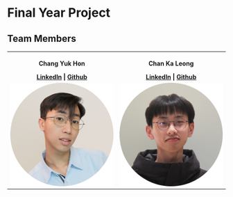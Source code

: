 # Final Year Project

## Team Members
<table>
    <tr>
        <th>
            <p>Chang Yuk Hon</p>
            <a href="https://www.linkedin.com/in/yukhon/">LinkedIn</a> | <a href="https://github.com/CYH928">Github</a>
        </th>
        <th>
            <p>Chan Ka Leong</p>
            <a href="https://www.linkedin.com/in/kaleong/">LinkedIn</a> | <a href="https://github.com/CKL029">Github</a>
        </th>
    </tr>
    <tr>
        <td>
            <img src="./source/img/yukhon.png" alt="Chang Yuk Hon" height="100%">
        </td>
        <td>
            <img src="./source/img/kaleong.png" alt="Chan Ka Leong" height="100%">
        </td>
    </tr>
</table>